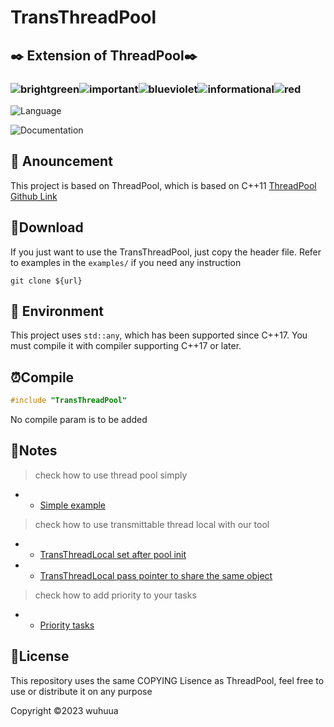 #  TransThreadPool

## :black_nib: Extension of ThreadPool:black_nib:

### ![brightgreen](https://img.shields.io/badge/-Header_only-brightgreen)![important](https://img.shields.io/badge/-All_platform-important)![blueviolet](https://img.shields.io/badge/-c++_17-blueviolet)![informational](https://img.shields.io/badge/-thread_pool-informational)![red](https://img.shields.io/badge/-English-red)

![Language](https://img.shields.io/badge/language-c++-brightgreen)

![Documentation](https://img.shields.io/badge/documentation-yes-brightgreen)

## :feet: Anouncement
This project is based on ThreadPool, which is based on C++11
[ThreadPool Github Link](https://github.com/progschj/ThreadPool.git)

## :whale:Download 

If you just want to use the TransThreadPool, just copy the header file.
Refer to examples in the `examples/` if you need any instruction
```shell
git clone ${url}
```

## :articulated_lorry: Environment

This project uses `std::any`, which has been supported since C++17. You must compile it with compiler supporting C++17 or later.


## :alarm_clock:Compile
```c++
#include "TransThreadPool"
```
No compile param is to be added



## :memo:Notes
>check how to use thread pool simply
- - [Simple example](./examples/simple_example.cpp)

>check how to use transmittable thread local with our tool
- - [TransThreadLocal set after pool init](./examples/threadlocal_reuse.cpp)
- - [TransThreadLocal pass pointer to share the same object](./examples/threadlocal_ptr.cpp)

>check how to add priority to your tasks
- - [Priority tasks](./examples/priority_example.cpp)



## :sparkling_heart:License

This repository uses the same COPYING Lisence as ThreadPool, feel free to use or distribute it on any purpose



Copyright :copyright:2023 wuhuua

